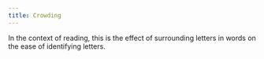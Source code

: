 ```yaml
---
title: Crowding
---
```

In the context of reading, this is the effect of surrounding letters in words on the ease of identifying letters.
